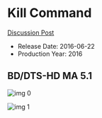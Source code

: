 # Kill Command

[Discussion Post](https://www.avsforum.com/threads/bass-eq-for-filtered-movies.2995212/post-59871092)

* Release Date: 2016-06-22
* Production Year: 2016

## BD/DTS-HD MA 5.1

![img 0](https://i.imgur.com/GNYZzKc.jpg)

![img 1](https://i.imgur.com/Rc4EnaC.png)

